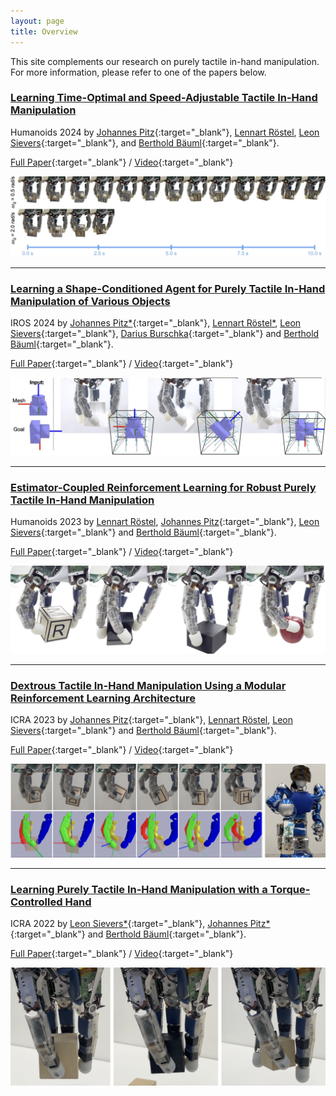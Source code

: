 ```yaml
---
layout: page
title: Overview
---
```

This site complements our research on purely tactile in-hand manipulation. 
For more information, please refer to one of the papers below.

### [Learning Time-Optimal and Speed-Adjustable Tactile In-Hand Manipulation](_pages/humanoids24.md)
Humanoids 2024 by
[Johannes Pitz](https://www.linkedin.com/in/johannes-pitz/){:target="_blank"}, [Lennart Röstel](https://scholar.google.com/citations?user=BPUd5h0AAAAJ&hl=en&oi=sra), [Leon Sievers](https://www.linkedin.com/in/leon-sievers/){:target="_blank"}, and [Berthold Bäuml](https://scholar.google.com/citations?hl=en&user=fjvpDsEAAAAJ){:target="_blank"}.

[Full Paper](TODO){:target="_blank"} / [Video](https://www.youtube.com/watch?v=Aj4xOSilkxQ){:target="_blank"}

[![Sequence](assets/imgs/humanoids24/test.jpg)](iros24)

---

### [Learning a Shape-Conditioned Agent for Purely Tactile In-Hand Manipulation of Various Objects](_pages/iros24.md)
IROS 2024 by
[Johannes Pitz\*](https://www.linkedin.com/in/johannes-pitz/){:target="_blank"}, [Lennart Röstel\*](https://scholar.google.com/citations?user=BPUd5h0AAAAJ&hl=en&oi=sra), [Leon Sievers](https://www.linkedin.com/in/leon-sievers/){:target="_blank"}, [Darius Burschka](https://scholar.google.com/citations?hl=en&user=y-MzVoUAAAAJ){:target="_blank"} and [Berthold Bäuml](https://scholar.google.com/citations?hl=en&user=fjvpDsEAAAAJ){:target="_blank"}.

[Full Paper](https://arxiv.org/abs/2407.18834){:target="_blank"} / [Video](https://www.youtube.com/watch?v=aldTETxDbcU){:target="_blank"}

[![Sequence](assets/imgs/iros24/website.jpg)](iros24)

---

### [Estimator-Coupled Reinforcement Learning for Robust Purely Tactile In-Hand Manipulation](_pages/humanoids23.md)
Humanoids 2023 by
[Lennart Röstel](https://scholar.google.com/citations?user=BPUd5h0AAAAJ&hl=en&oi=sra), [Johannes Pitz](https://www.linkedin.com/in/johannes-pitz/){:target="_blank"}, [Leon Sievers](https://www.linkedin.com/in/leon-sievers/){:target="_blank"} and [Berthold Bäuml](https://scholar.google.com/citations?hl=en&user=fjvpDsEAAAAJ){:target="_blank"}.

[Full Paper](https://arxiv.org/abs/2311.04060){:target="_blank"} / [Video](https://www.youtube.com/watch?v=P8jSDg5TA_E&ab_channel=DLRRM){:target="_blank"}

[![Sequence](assets/imgs/humanoids23/motiv_pic.png)](humanoids23)

---

### [Dextrous Tactile In-Hand Manipulation Using a Modular Reinforcement Learning Architecture](_pages/icra23.md)
ICRA 2023 by
[Johannes Pitz](https://www.linkedin.com/in/johannes-pitz/){:target="_blank"}, [Lennart Röstel](https://scholar.google.com/citations?user=BPUd5h0AAAAJ&hl=en&oi=sra), [Leon Sievers](https://www.linkedin.com/in/leon-sievers/){:target="_blank"} and [Berthold Bäuml](https://scholar.google.com/citations?hl=en&user=fjvpDsEAAAAJ){:target="_blank"}.

[Full Paper](https://arxiv.org/abs/2303.04705){:target="_blank"} / [Video](https://www.youtube.com/watch?v=0VvSIvtHTq0){:target="_blank"}

[![Sequence](assets/imgs/icra23/sequence.png)](icra23)

---

### [Learning Purely Tactile In-Hand Manipulation with a Torque-Controlled Hand](_pages/icra22.md)
ICRA 2022 by
[Leon Sievers\*](https://www.linkedin.com/in/leon-sievers/){:target="_blank"}, [Johannes Pitz\*](https://www.linkedin.com/in/johannes-pitz/){:target="_blank"} and [Berthold Bäuml](https://scholar.google.com/citations?hl=en&user=fjvpDsEAAAAJ){:target="_blank"}.

[Full Paper](https://arxiv.org/abs/2204.03698){:target="_blank"} / [Video](https://www.youtube.com/watch?v=ilDlO94lm1g){:target="_blank"}

[![Sizes](assets/imgs/icra22/sizes.jpg)](icra22)
